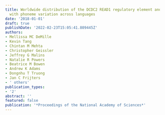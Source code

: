 ```yaml
---
title: Worldwide distribution of the DCDC2 READ1 regulatory element and its relationship
  with phoneme variation across languages
date: '2018-01-01'
draft: true
publishDate: '2022-02-23T15:05:41.809445Z'
authors:
- Mellissa MC DeMille
- Kevin Tang
- Chintan M Mehta
- Christopher Geissler
- Jeffrey G Malins
- Natalie R Powers
- Beatrice M Bowen
- Andrew K Adams
- Dongnhu T Truong
- Jan C Frijters
- ' others'
publication_types:
- '2'
abstract: ''
featured: false
publication: '*Proceedings of the National Academy of Sciences*'
---
```


